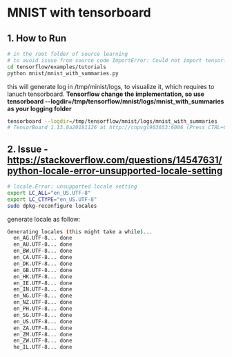 # MNIST with tensorboard

## 1. How to Run
```bash
# in the root folder of source learning
# to avoid issue from source code ImportError: Could not import tensorflow. Do not import tensorflow from its source directory; change directory to outside the TensorFlow source tree, and relaunch your Python interpreter from there.
cd tensorflow/examples/tutorials
python mnist/mnist_with_summaries.py
```

this will generate log in /tmp/minist/logs, to visualize it, which requires to lanuch tensorboard. **Tensorflow change the implementation, so use tensorboard --logdir=/tmp/tensorflow/mnist/logs/mnist_with_summaries as your logging folder**
```bash
tensorboard --logdir=/tmp/tensorflow/mnist/logs/mnist_with_summaries
# TensorBoard 1.13.0a20181126 at http://cnpvgl903653:6006 (Press CTRL+C to quit)
```
## 2. Issue - https://stackoverflow.com/questions/14547631/python-locale-error-unsupported-locale-setting
```bash
# locale.Error: unsupported locale setting
export LC_ALL="en_US.UTF-8"
export LC_CTYPE="en_US.UTF-8"
sudo dpkg-reconfigure locales
```
generate locale as follow:
```bash
Generating locales (this might take a while)...
  en_AG.UTF-8... done
  en_AU.UTF-8... done
  en_BW.UTF-8... done
  en_CA.UTF-8... done
  en_DK.UTF-8... done
  en_GB.UTF-8... done
  en_HK.UTF-8... done
  en_IE.UTF-8... done
  en_IN.UTF-8... done
  en_NG.UTF-8... done
  en_NZ.UTF-8... done
  en_PH.UTF-8... done
  en_SG.UTF-8... done
  en_US.UTF-8... done
  en_ZA.UTF-8... done
  en_ZM.UTF-8... done
  en_ZW.UTF-8... done
  he_IL.UTF-8... done
```